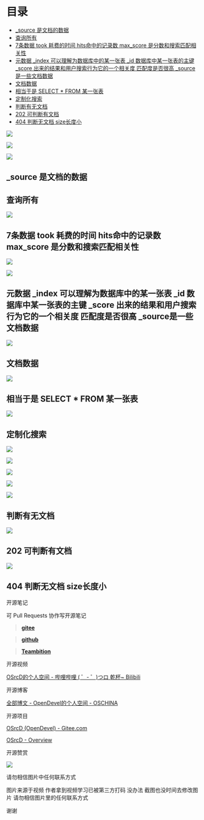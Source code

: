 # 目录

  * [_source 是文档的数据](#_source-是文档的数据)
  * [查询所有](#查询所有)
  * [7条数据 took 耗费的时间 hits命中的记录数 max_score 是分数和搜索匹配相关性](#7条数据-took-耗费的时间-hits命中的记录数-max_score-是分数和搜索匹配相关性)
  * [元数据 _index 可以理解为数据库中的某一张表 _id 数据库中某一张表的主键 _score 出来的结果和用户搜索行为它的一个相关度 匹配度是否很高 _source是一些文档数据](#元数据-_index-可以理解为数据库中的某一张表-_id-数据库中某一张表的主键-_score-出来的结果和用户搜索行为它的一个相关度-匹配度是否很高-_source是一些文档数据)
  * [文档数据](#文档数据)
  * [相当于是 SELECT * FROM 某一张表](#相当于是-select--from-某一张表)
  * [定制化搜索](#定制化搜索)
  * [判断有无文档](#判断有无文档)
  * [202 可判断有文档](#202-可判断有文档)
  * [404 判断无文档 size长度小](#404-判断无文档-size长度小)


![](https://tcs.teambition.net/storage/31218ec80a0b55e3155a2300e9a51dc3b7f6?Signature=eyJhbGciOiJIUzI1NiIsInR5cCI6IkpXVCJ9.eyJBcHBJRCI6IjU5Mzc3MGZmODM5NjMyMDAyZTAzNThmMSIsIl9hcHBJZCI6IjU5Mzc3MGZmODM5NjMyMDAyZTAzNThmMSIsIl9vcmdhbml6YXRpb25JZCI6IiIsImV4cCI6MTYxMDQ0MzY0NCwiaWF0IjoxNjA5ODM4ODQ0LCJyZXNvdXJjZSI6Ii9zdG9yYWdlLzMxMjE4ZWM4MGEwYjU1ZTMxNTVhMjMwMGU5YTUxZGMzYjdmNiJ9.-ru1DOlu6GIhrxXC4ZUkhgnW8r4ktlFXS7yyI9ch9eM&download=2020-09-17%20174614.png "")

![](https://tcs.teambition.net/storage/3121007c9919245194900d3a08d8a56fd991?Signature=eyJhbGciOiJIUzI1NiIsInR5cCI6IkpXVCJ9.eyJBcHBJRCI6IjU5Mzc3MGZmODM5NjMyMDAyZTAzNThmMSIsIl9hcHBJZCI6IjU5Mzc3MGZmODM5NjMyMDAyZTAzNThmMSIsIl9vcmdhbml6YXRpb25JZCI6IiIsImV4cCI6MTYxMDQ0MzY0NCwiaWF0IjoxNjA5ODM4ODQ0LCJyZXNvdXJjZSI6Ii9zdG9yYWdlLzMxMjEwMDdjOTkxOTI0NTE5NDkwMGQzYTA4ZDhhNTZmZDk5MSJ9.TkNsCyWEca60w-lO-7rqu-aX6cuW8V-nDbaLT3zVGMI&download=image.png "")

![](https://tcs.teambition.net/storage/312185d830dbc47cca1c79262f3b7e903c3e?Signature=eyJhbGciOiJIUzI1NiIsInR5cCI6IkpXVCJ9.eyJBcHBJRCI6IjU5Mzc3MGZmODM5NjMyMDAyZTAzNThmMSIsIl9hcHBJZCI6IjU5Mzc3MGZmODM5NjMyMDAyZTAzNThmMSIsIl9vcmdhbml6YXRpb25JZCI6IiIsImV4cCI6MTYxMDQ0MzY0NCwiaWF0IjoxNjA5ODM4ODQ0LCJyZXNvdXJjZSI6Ii9zdG9yYWdlLzMxMjE4NWQ4MzBkYmM0N2NjYTFjNzkyNjJmM2I3ZTkwM2MzZSJ9.LWl6TM8QWA-bPhR9kTmsDtjmCiLnj311Z2dydFHS09A&download=image.png "")

## _source 是文档的数据

## 查询所有

![](https://tcs.teambition.net/storage/3121c114b044c520f18e35984fe18176b53d?Signature=eyJhbGciOiJIUzI1NiIsInR5cCI6IkpXVCJ9.eyJBcHBJRCI6IjU5Mzc3MGZmODM5NjMyMDAyZTAzNThmMSIsIl9hcHBJZCI6IjU5Mzc3MGZmODM5NjMyMDAyZTAzNThmMSIsIl9vcmdhbml6YXRpb25JZCI6IiIsImV4cCI6MTYxMDQ0MzY0NCwiaWF0IjoxNjA5ODM4ODQ0LCJyZXNvdXJjZSI6Ii9zdG9yYWdlLzMxMjFjMTE0YjA0NGM1MjBmMThlMzU5ODRmZTE4MTc2YjUzZCJ9.kfJuDwTeUc06Ys8LwroKis887HzbhORmWLDYVr1obJg&download=image.png "")

## 7条数据 took 耗费的时间 hits命中的记录数 max_score 是分数和搜索匹配相关性 

![](https://tcs.teambition.net/storage/3121661029a22e4f995ef166f3e69fb4e25d?Signature=eyJhbGciOiJIUzI1NiIsInR5cCI6IkpXVCJ9.eyJBcHBJRCI6IjU5Mzc3MGZmODM5NjMyMDAyZTAzNThmMSIsIl9hcHBJZCI6IjU5Mzc3MGZmODM5NjMyMDAyZTAzNThmMSIsIl9vcmdhbml6YXRpb25JZCI6IiIsImV4cCI6MTYxMDQ0MzY0NCwiaWF0IjoxNjA5ODM4ODQ0LCJyZXNvdXJjZSI6Ii9zdG9yYWdlLzMxMjE2NjEwMjlhMjJlNGY5OTVlZjE2NmYzZTY5ZmI0ZTI1ZCJ9.IcuauAEJNeNxziq4TTx6aC7vd7LWsWEBnwSZTCHXsno&download=image.png "")

![](https://tcs.teambition.net/storage/3121d5de18d35ad61c6755905e48e3589445?Signature=eyJhbGciOiJIUzI1NiIsInR5cCI6IkpXVCJ9.eyJBcHBJRCI6IjU5Mzc3MGZmODM5NjMyMDAyZTAzNThmMSIsIl9hcHBJZCI6IjU5Mzc3MGZmODM5NjMyMDAyZTAzNThmMSIsIl9vcmdhbml6YXRpb25JZCI6IiIsImV4cCI6MTYxMDQ0MzY0NCwiaWF0IjoxNjA5ODM4ODQ0LCJyZXNvdXJjZSI6Ii9zdG9yYWdlLzMxMjFkNWRlMThkMzVhZDYxYzY3NTU5MDVlNDhlMzU4OTQ0NSJ9.TiV3tiVQGnLCDSiVSOKFqX_sqGSgwBPMjKo0jEpOz0s&download=image.png "")

## 元数据 _index 可以理解为数据库中的某一张表 _id 数据库中某一张表的主键 _score 出来的结果和用户搜索行为它的一个相关度 匹配度是否很高 _source是一些文档数据

![](https://tcs.teambition.net/storage/31210af6fbb0e7466767cf85ef8fd0176669?Signature=eyJhbGciOiJIUzI1NiIsInR5cCI6IkpXVCJ9.eyJBcHBJRCI6IjU5Mzc3MGZmODM5NjMyMDAyZTAzNThmMSIsIl9hcHBJZCI6IjU5Mzc3MGZmODM5NjMyMDAyZTAzNThmMSIsIl9vcmdhbml6YXRpb25JZCI6IiIsImV4cCI6MTYxMDQ0MzY0NCwiaWF0IjoxNjA5ODM4ODQ0LCJyZXNvdXJjZSI6Ii9zdG9yYWdlLzMxMjEwYWY2ZmJiMGU3NDY2NzY3Y2Y4NWVmOGZkMDE3NjY2OSJ9.pzNk2GF2WjxBWXuKlHt8fxSlMzArPP-KVy6gdcSik_4&download=image.png "")

## 文档数据

![](https://tcs.teambition.net/storage/31214bf0ea914bdf41a875526d3d449e6278?Signature=eyJhbGciOiJIUzI1NiIsInR5cCI6IkpXVCJ9.eyJBcHBJRCI6IjU5Mzc3MGZmODM5NjMyMDAyZTAzNThmMSIsIl9hcHBJZCI6IjU5Mzc3MGZmODM5NjMyMDAyZTAzNThmMSIsIl9vcmdhbml6YXRpb25JZCI6IiIsImV4cCI6MTYxMDQ0MzY0NCwiaWF0IjoxNjA5ODM4ODQ0LCJyZXNvdXJjZSI6Ii9zdG9yYWdlLzMxMjE0YmYwZWE5MTRiZGY0MWE4NzU1MjZkM2Q0NDllNjI3OCJ9.6un7qYroxzt9-S1Q6OVpIXEg3jeB9KU0Xd9cRc-TtYg&download=image.png "")

## 相当于是 SELECT * FROM 某一张表

![](https://tcs.teambition.net/storage/312156e281688765c3aac2ee5ac3fd16803c?Signature=eyJhbGciOiJIUzI1NiIsInR5cCI6IkpXVCJ9.eyJBcHBJRCI6IjU5Mzc3MGZmODM5NjMyMDAyZTAzNThmMSIsIl9hcHBJZCI6IjU5Mzc3MGZmODM5NjMyMDAyZTAzNThmMSIsIl9vcmdhbml6YXRpb25JZCI6IiIsImV4cCI6MTYxMDQ0MzY0NCwiaWF0IjoxNjA5ODM4ODQ0LCJyZXNvdXJjZSI6Ii9zdG9yYWdlLzMxMjE1NmUyODE2ODg3NjVjM2FhYzJlZTVhYzNmZDE2ODAzYyJ9.fO26nEDf1GwuEAnW-Vo_nZ4fwmLp8zAL0tqQ32uA-aM&download=image.png "")

## 定制化搜索

![](https://tcs.teambition.net/storage/3121c23eca2578df16e2181eb09f38c94c3a?Signature=eyJhbGciOiJIUzI1NiIsInR5cCI6IkpXVCJ9.eyJBcHBJRCI6IjU5Mzc3MGZmODM5NjMyMDAyZTAzNThmMSIsIl9hcHBJZCI6IjU5Mzc3MGZmODM5NjMyMDAyZTAzNThmMSIsIl9vcmdhbml6YXRpb25JZCI6IiIsImV4cCI6MTYxMDQ0MzY0NCwiaWF0IjoxNjA5ODM4ODQ0LCJyZXNvdXJjZSI6Ii9zdG9yYWdlLzMxMjFjMjNlY2EyNTc4ZGYxNmUyMTgxZWIwOWYzOGM5NGMzYSJ9.I42IdVhPN23Cqv2P7vuvrtaGS27TpTZKNiaW_y3jnPM&download=image.png "")

![](https://tcs.teambition.net/storage/31211fea7f92d5cd0aa674d0dc7dcc6d9b97?Signature=eyJhbGciOiJIUzI1NiIsInR5cCI6IkpXVCJ9.eyJBcHBJRCI6IjU5Mzc3MGZmODM5NjMyMDAyZTAzNThmMSIsIl9hcHBJZCI6IjU5Mzc3MGZmODM5NjMyMDAyZTAzNThmMSIsIl9vcmdhbml6YXRpb25JZCI6IiIsImV4cCI6MTYxMDQ0MzY0NCwiaWF0IjoxNjA5ODM4ODQ0LCJyZXNvdXJjZSI6Ii9zdG9yYWdlLzMxMjExZmVhN2Y5MmQ1Y2QwYWE2NzRkMGRjN2RjYzZkOWI5NyJ9.wTQXpCJkeSKxYx2t6zkd4szRUWUHpChF4XEyWUeOok8&download=image.png "")

![](https://tcs.teambition.net/storage/3121d04d2f1b2206c7881329591659f14e30?Signature=eyJhbGciOiJIUzI1NiIsInR5cCI6IkpXVCJ9.eyJBcHBJRCI6IjU5Mzc3MGZmODM5NjMyMDAyZTAzNThmMSIsIl9hcHBJZCI6IjU5Mzc3MGZmODM5NjMyMDAyZTAzNThmMSIsIl9vcmdhbml6YXRpb25JZCI6IiIsImV4cCI6MTYxMDQ0MzY0NCwiaWF0IjoxNjA5ODM4ODQ0LCJyZXNvdXJjZSI6Ii9zdG9yYWdlLzMxMjFkMDRkMmYxYjIyMDZjNzg4MTMyOTU5MTY1OWYxNGUzMCJ9.pedHC1oTXsLvI40Jk5fygfZ1mxjvbCX9F2dLSKjAKyU&download=image.png "")

![](https://tcs.teambition.net/storage/3121e3e7eba30ff684267e970472c9d65db7?Signature=eyJhbGciOiJIUzI1NiIsInR5cCI6IkpXVCJ9.eyJBcHBJRCI6IjU5Mzc3MGZmODM5NjMyMDAyZTAzNThmMSIsIl9hcHBJZCI6IjU5Mzc3MGZmODM5NjMyMDAyZTAzNThmMSIsIl9vcmdhbml6YXRpb25JZCI6IiIsImV4cCI6MTYxMDQ0MzY0NCwiaWF0IjoxNjA5ODM4ODQ0LCJyZXNvdXJjZSI6Ii9zdG9yYWdlLzMxMjFlM2U3ZWJhMzBmZjY4NDI2N2U5NzA0NzJjOWQ2NWRiNyJ9.soLKBTurzrNt15SRvK40TaRsKMHuR1HdWOF7eFzbWH4&download=image.png "")

![](https://tcs.teambition.net/storage/31211a114a53c93efcd84a15aa90114e64fa?Signature=eyJhbGciOiJIUzI1NiIsInR5cCI6IkpXVCJ9.eyJBcHBJRCI6IjU5Mzc3MGZmODM5NjMyMDAyZTAzNThmMSIsIl9hcHBJZCI6IjU5Mzc3MGZmODM5NjMyMDAyZTAzNThmMSIsIl9vcmdhbml6YXRpb25JZCI6IiIsImV4cCI6MTYxMDQ0MzY0NCwiaWF0IjoxNjA5ODM4ODQ0LCJyZXNvdXJjZSI6Ii9zdG9yYWdlLzMxMjExYTExNGE1M2M5M2VmY2Q4NGExNWFhOTAxMTRlNjRmYSJ9.9351fl3kLAKnWXU-ZIM4M1s8Hn5yBSmdNlfeKGq5-Wc&download=image.png "")

## 判断有无文档

![](https://tcs.teambition.net/storage/3121463c6adbb8198a397bb197c43b3c42d1?Signature=eyJhbGciOiJIUzI1NiIsInR5cCI6IkpXVCJ9.eyJBcHBJRCI6IjU5Mzc3MGZmODM5NjMyMDAyZTAzNThmMSIsIl9hcHBJZCI6IjU5Mzc3MGZmODM5NjMyMDAyZTAzNThmMSIsIl9vcmdhbml6YXRpb25JZCI6IiIsImV4cCI6MTYxMDQ0MzY0NCwiaWF0IjoxNjA5ODM4ODQ0LCJyZXNvdXJjZSI6Ii9zdG9yYWdlLzMxMjE0NjNjNmFkYmI4MTk4YTM5N2JiMTk3YzQzYjNjNDJkMSJ9.uSLCRTY5B6jA5EK0f_nPnFCKJxl_udD_nKJjgIrfiHo&download=image.png "")

## 202 可判断有文档

![](https://tcs.teambition.net/storage/312177330d316a11863888e117a5c82605bc?Signature=eyJhbGciOiJIUzI1NiIsInR5cCI6IkpXVCJ9.eyJBcHBJRCI6IjU5Mzc3MGZmODM5NjMyMDAyZTAzNThmMSIsIl9hcHBJZCI6IjU5Mzc3MGZmODM5NjMyMDAyZTAzNThmMSIsIl9vcmdhbml6YXRpb25JZCI6IiIsImV4cCI6MTYxMDQ0MzY0NCwiaWF0IjoxNjA5ODM4ODQ0LCJyZXNvdXJjZSI6Ii9zdG9yYWdlLzMxMjE3NzMzMGQzMTZhMTE4NjM4ODhlMTE3YTVjODI2MDViYyJ9._8wL8CI5qX7JJh0x_Io5m35v2frYir3Ojxae8yd79mE&download=image.png "")

## 404 判断无文档 size长度小



开源笔记

可 Pull Requests 协作写开源笔记

> [__gitee__](https://gitee.com/opendevel/java-for-linux)

> [__github__](https://github.com/OSrcD/java-for-linux)

> [__Teambition__](https://tburl.in/lPhmsyaa)

开源视频

[OSrcD的个人空间 - 哔哩哔哩 ( ゜- ゜)つロ 乾杯~ Bilibili](https://space.bilibili.com/77266754)

开源博客

[全部博文 - OpenDevel的个人空间 - OSCHINA](https://my.oschina.net/u/4675154?tab=newest&catalogId=0)

开源项目

[OSrcD (OpenDevel) - Gitee.com](https://gitee.com/OpenDevel)

[OSrcD - Overview](https://github.com/OSrcD)

开源赞赏

![](https://tcs.teambition.net/storage/3121aed56e96d914e1046f3b498b493ce232?Signature=eyJhbGciOiJIUzI1NiIsInR5cCI6IkpXVCJ9.eyJBcHBJRCI6IjU5Mzc3MGZmODM5NjMyMDAyZTAzNThmMSIsIl9hcHBJZCI6IjU5Mzc3MGZmODM5NjMyMDAyZTAzNThmMSIsIl9vcmdhbml6YXRpb25JZCI6IiIsImV4cCI6MTYxMDQ0MzY0NCwiaWF0IjoxNjA5ODM4ODQ0LCJyZXNvdXJjZSI6Ii9zdG9yYWdlLzMxMjFhZWQ1NmU5NmQ5MTRlMTA0NmYzYjQ5OGI0OTNjZTIzMiJ9.2SldZbYM48Sj7TiKtSsRAFBHqXCzjR5xRl-XUcKI90c&download=image.png "")

请勿相信图片中任何联系方式

图片来源于视频 作者拿到视频学习已被第三方打码 没办法 截图也没时间去修改图片 请勿相信图片里的任何联系方式

谢谢


